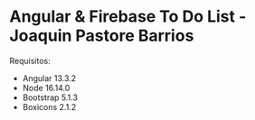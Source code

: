 # Angular & Firebase To Do List - Joaquin Pastore Barrios

Requisitos:
- Angular 13.3.2
- Node 16.14.0
- Bootstrap 5.1.3
- Boxicons 2.1.2
